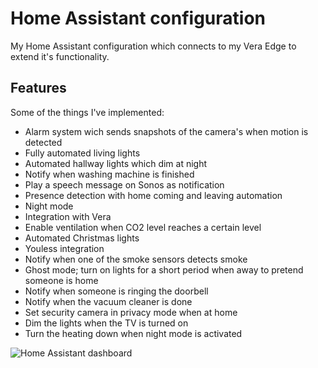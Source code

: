 Home Assistant configuration
============================
My Home Assistant configuration which connects to my Vera Edge to extend it's functionality.

Features
--------
Some of the things I've implemented:

* Alarm system wich sends snapshots of the camera's when motion is detected
* Fully automated living lights
* Automated hallway lights which dim at night
* Notify when washing machine is finished
* Play a speech message on Sonos as notification
* Presence detection with home coming and leaving automation
* Night mode
* Integration with Vera
* Enable ventilation when CO2 level reaches a certain level
* Automated Christmas lights
* Youless integration
* Notify when one of the smoke sensors detects smoke
* Ghost mode; turn on lights for a short period when away to pretend someone is home
* Notify when someone is ringing the doorbell
* Notify when the vacuum cleaner is done
* Set security camera in privacy mode when at home
* Dim the lights when the TV is turned on
* Turn the heating down when night mode is activated


![Home Assistant dashboard](https://www.trafex.nl/wp-content/uploads/2016/10/Selection_525.png "Home Assistant dashboard")

